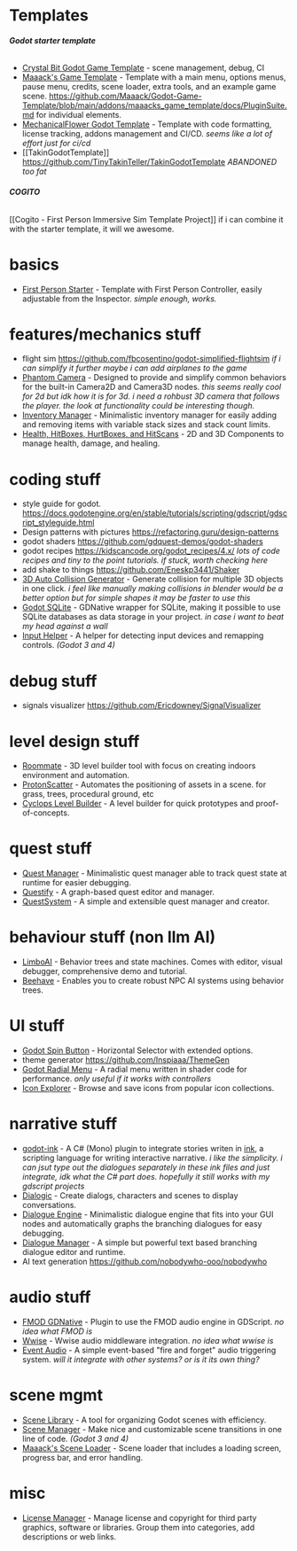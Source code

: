 # Templates
###### **Godot starter template**
- [Crystal Bit Godot Game Template](https://github.com/crystal-bit/godot-game-template) - scene management, debug, CI
- [Maaack's Game Template](https://github.com/Maaack/Godot-Game-Template) - Template with a main menu, options menus, pause menu, credits, scene loader, extra tools, and an example game scene. https://github.com/Maaack/Godot-Game-Template/blob/main/addons/maaacks_game_template/docs/PluginSuite.md for individual elements.
- [MechanicalFlower Godot Template](https://github.com/MechanicalFlower/godot-template) - Template with code formatting, license tracking, addons management and CI/CD. *seems like a lot of effort just for ci/cd*
- [[TakinGodotTemplate]] https://github.com/TinyTakinTeller/TakinGodotTemplate *ABANDONED too fat*

###### **COGITO**
[[Cogito - First Person Immersive Sim Template Project]]
if i can combine it with the starter template, it will we awesome.

# basics
- [First Person Starter](https://github.com/Whimfoome/godot-FirstPersonStarter) - Template with First Person Controller, easily adjustable from the Inspector. *simple enough, works.*

# features/mechanics stuff
- flight sim https://github.com/fbcosentino/godot-simplified-flightsim *if i can simplify it further maybe i can add airplanes to the game*
- [Phantom Camera](https://github.com/ramokz/phantom-camera) - Designed to provide and simplify common behaviors for the built-in Camera2D and Camera3D nodes. *this seems really cool for 2d but idk how it is for 3d. i need a rohbust 3D camera that follows the player. the look at functionality could be interesting though.*
- [Inventory Manager](https://github.com/Rubonnek/inventory-manager) - Minimalistic inventory manager for easily adding and removing items with variable stack sizes and stack count limits.
- [Health, HitBoxes, HurtBoxes, and HitScans](https://github.com/cluttered-code/godot-health-hitbox-hurtbox) - 2D and 3D Components to manage health, damage, and healing.

# coding stuff
- style guide for godot. https://docs.godotengine.org/en/stable/tutorials/scripting/gdscript/gdscript_styleguide.html
- Design patterns with pictures https://refactoring.guru/design-patterns
- godot shaders https://github.com/gdquest-demos/godot-shaders
- godot recipes https://kidscancode.org/godot_recipes/4.x/ *lots of code recipes and tiny to the point tutorials. if stuck, worth checking here*
- add shake to things https://github.com/Eneskp3441/Shaker
- [3D Auto Collision Generator](https://github.com/ThGnommy/godot_3d_auto_collision_generator) - Generate collision for multiple 3D objects in one click. *i feel like manually making collisions in blender would be a better option but for simple shapes it may be faster to use this*
- [Godot SQLite](https://github.com/2shady4u/godot-sqlite) - GDNative wrapper for SQLite, making it possible to use SQLite databases as data storage in your project. *in case i want to beat my head against a wall*
- [Input Helper](https://github.com/nathanhoad/godot_input_helper) - A helper for detecting input devices and remapping controls. _(Godot 3 and 4)_

# debug stuff
- signals visualizer https://github.com/Ericdowney/SignalVisualizer

# level design stuff
- [Roommate](https://github.com/hoork/roommate) - 3D level builder tool with focus on creating indoors environment and automation.
- [ProtonScatter](https://github.com/HungryProton/scatter) - Automates the positioning of assets in a scene. for grass, trees, procedural ground, etc
- [Cyclops Level Builder](https://github.com/blackears/cyclopsLevelBuilder) - A level builder for quick prototypes and proof-of-concepts.


# quest stuff
- [Quest Manager](https://github.com/Rubonnek/quest-manager) - Minimalistic quest manager able to track quest state at runtime for easier debugging.
- [Questify](https://github.com/TheWalruzz/godot-questify) - A graph-based quest editor and manager.
- [QuestSystem](https://github.com/shomykohai/quest-system) - A simple and extensible quest manager and creator.

# behaviour stuff (non llm AI)
- [LimboAI](https://github.com/limbonaut/limboai) - Behavior trees and state machines. Comes with editor, visual debugger, comprehensive demo and tutorial.
- [Beehave](https://github.com/bitbrain/beehave) - Enables you to create robust NPC AI systems using behavior trees.

# UI stuff
- [Godot Spin Button](https://github.com/yudinikita/godot-spin-button) - Horizontal Selector with extended options.
- theme generator https://github.com/Inspiaaa/ThemeGen
- [Godot Radial Menu](https://github.com/tavurth/godot-radial-menu) - A radial menu written in shader code for performance. *only useful if it works with controllers*
- [Icon Explorer](https://kenyoni-software.github.io/godot-addons/addons/icon_explorer) - Browse and save icons from popular icon collections.

# narrative stuff
- [godot-ink](https://github.com/paulloz/godot-ink) - A C# (Mono) plugin to integrate stories writen in [ink](https://github.com/inkle/ink), a scripting language for writing interactive narrative. *i like the simplicity. i can jsut type out the dialogues separately in these ink files and just integrate, idk what the C# part does. hopefully it still works with my gdscript projects*
- [Dialogic](https://github.com/coppolaemilio/dialogic) - Create dialogs, characters and scenes to display conversations.
- [Dialogue Engine](https://github.com/Rubonnek/dialogue-engine) - Minimalistic dialogue engine that fits into your GUI nodes and automatically graphs the branching dialogues for easy debugging.
- [Dialogue Manager](https://github.com/nathanhoad/godot_dialogue_manager) - A simple but powerful text based branching dialogue editor and runtime.
- AI text generation https://github.com/nobodywho-ooo/nobodywho

# audio stuff
- [FMOD GDNative](https://github.com/utopia-rise/fmod-gdnative) - Plugin to use the FMOD audio engine in GDScript. *no idea what FMOD is*
- [Wwise](https://github.com/alessandrofama/wwise-godot-integration) - Wwise audio middleware integration. *no idea what wwise is*
- [Event Audio](https://github.com/bbbscarter/event-audio-godot) - A simple event-based "fire and forget" audio triggering system. *will it integrate with other systems? or is it its own thing?*


# scene mgmt
- [Scene Library](https://github.com/4d49/scene-library) - A tool for organizing Godot scenes with efficiency.
- [Scene Manager](https://github.com/glass-brick/Scene-Manager) - Make nice and customizable scene transitions in one line of code. _(Godot 3 and 4)_
- [Maaack's Scene Loader](https://github.com/Maaack/Godot-Scene-Loader) - Scene loader that includes a loading screen, progress bar, and error handling.


# misc
- [License Manager](https://kenyoni-software.github.io/godot-addons/addons/licenses) - Manage license and copyright for third party graphics, software or libraries. Group them into categories, add descriptions or web links.
